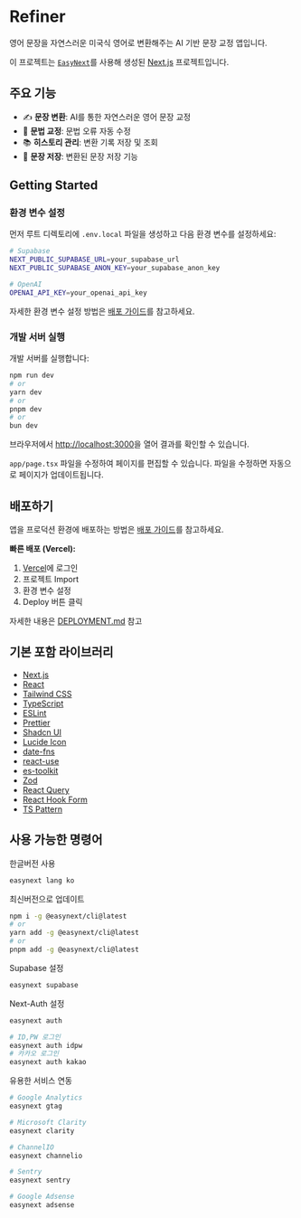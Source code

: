 # Refiner

영어 문장을 자연스러운 미국식 영어로 변환해주는 AI 기반 문장 교정 앱입니다.

이 프로젝트는 [`EasyNext`](https://github.com/easynext/easynext)를 사용해 생성된 [Next.js](https://nextjs.org) 프로젝트입니다.

## 주요 기능

- ✍️ **문장 변환**: AI를 통한 자연스러운 영어 문장 교정
- 📝 **문법 교정**: 문법 오류 자동 수정
- 📚 **히스토리 관리**: 변환 기록 저장 및 조회
- 💾 **문장 저장**: 변환된 문장 저장 기능

## Getting Started

### 환경 변수 설정

먼저 루트 디렉토리에 `.env.local` 파일을 생성하고 다음 환경 변수를 설정하세요:

```bash
# Supabase
NEXT_PUBLIC_SUPABASE_URL=your_supabase_url
NEXT_PUBLIC_SUPABASE_ANON_KEY=your_supabase_anon_key

# OpenAI
OPENAI_API_KEY=your_openai_api_key
```

자세한 환경 변수 설정 방법은 [배포 가이드](./DEPLOYMENT.md#환경-변수-설정)를 참고하세요.

### 개발 서버 실행

개발 서버를 실행합니다:

```bash
npm run dev
# or
yarn dev
# or
pnpm dev
# or
bun dev
```

브라우저에서 [http://localhost:3000](http://localhost:3000)을 열어 결과를 확인할 수 있습니다.

`app/page.tsx` 파일을 수정하여 페이지를 편집할 수 있습니다. 파일을 수정하면 자동으로 페이지가 업데이트됩니다.

## 배포하기

앱을 프로덕션 환경에 배포하는 방법은 [배포 가이드](./DEPLOYMENT.md)를 참고하세요.

**빠른 배포 (Vercel):**
1. [Vercel](https://vercel.com)에 로그인
2. 프로젝트 Import
3. 환경 변수 설정
4. Deploy 버튼 클릭

자세한 내용은 [DEPLOYMENT.md](./DEPLOYMENT.md) 참고

## 기본 포함 라이브러리

- [Next.js](https://nextjs.org)
- [React](https://react.dev)
- [Tailwind CSS](https://tailwindcss.com)
- [TypeScript](https://www.typescriptlang.org)
- [ESLint](https://eslint.org)
- [Prettier](https://prettier.io)
- [Shadcn UI](https://ui.shadcn.com)
- [Lucide Icon](https://lucide.dev)
- [date-fns](https://date-fns.org)
- [react-use](https://github.com/streamich/react-use)
- [es-toolkit](https://github.com/toss/es-toolkit)
- [Zod](https://zod.dev)
- [React Query](https://tanstack.com/query/latest)
- [React Hook Form](https://react-hook-form.com)
- [TS Pattern](https://github.com/gvergnaud/ts-pattern)

## 사용 가능한 명령어

한글버전 사용

```sh
easynext lang ko
```

최신버전으로 업데이트

```sh
npm i -g @easynext/cli@latest
# or
yarn add -g @easynext/cli@latest
# or
pnpm add -g @easynext/cli@latest
```

Supabase 설정

```sh
easynext supabase
```

Next-Auth 설정

```sh
easynext auth

# ID,PW 로그인
easynext auth idpw
# 카카오 로그인
easynext auth kakao
```

유용한 서비스 연동

```sh
# Google Analytics
easynext gtag

# Microsoft Clarity
easynext clarity

# ChannelIO
easynext channelio

# Sentry
easynext sentry

# Google Adsense
easynext adsense
```
